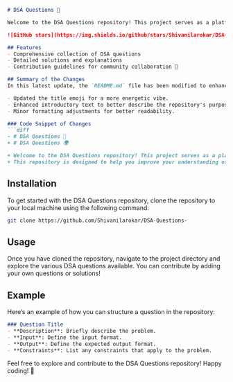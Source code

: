 ```markdown
# DSA Questions 🚀

Welcome to the DSA Questions repository! This project serves as a platform for developers and learners to practice and enhance their skills in Data Structures and Algorithms (DSA). This repository is designed to help you improve your understanding of various data structures and algorithms through a collection of questions and solutions.

![GitHub stars](https://img.shields.io/github/stars/Shivanilarokar/DSA-Questions-?style=social) ![Forks](https://img.shields.io/github/forks/Shivanilarokar/DSA-Questions-?style=social)

## Features
- Comprehensive collection of DSA questions
- Detailed solutions and explanations
- Contribution guidelines for community collaboration 🤝

## Summary of the Changes
In this latest update, the `README.md` file has been modified to enhance clarity and improve the overall presentation of the repository. The following changes were made:

- Updated the title emoji for a more energetic vibe.
- Enhanced introductory text to better describe the repository's purpose.
- Minor formatting adjustments for better readability.

### Code Snippet of Changes
```diff
- # DSA Questions 🚀
+ # DSA Questions 🌍

+ Welcome to the DSA Questions repository! This project serves as a platform for developers and learners to practice and enhance their skills in Data Structures and Algorithms (DSA).
+ This repository is designed to help you improve your understanding of various data structures and algorithms through a collection of questions and solutions.
```

## Installation
To get started with the DSA Questions repository, clone the repository to your local machine using the following command:

```bash
git clone https://github.com/Shivanilarokar/DSA-Questions-
```

## Usage
Once you have cloned the repository, navigate to the project directory and explore the various DSA questions available. You can contribute by adding your own questions or solutions!

## Example
Here’s an example of how you can structure a question in the repository:

```markdown
### Question Title
- **Description**: Briefly describe the problem.
- **Input**: Define the input format.
- **Output**: Define the expected output format.
- **Constraints**: List any constraints that apply to the problem.
```

Feel free to explore and contribute to the DSA Questions repository! Happy coding! 🎉
```